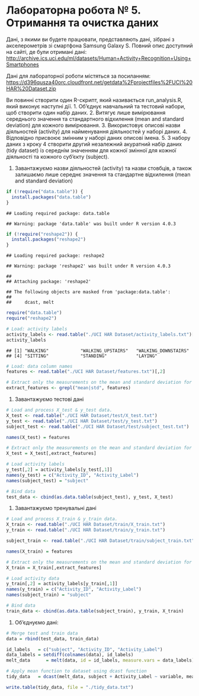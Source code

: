 Лабораторна робота № 5. Отримання та очистка даних
==================================================

Дані, з якими ви будете працювати, представляють дані, зібрані з
акселерометрів зі смартфона Samsung Galaxy S. Повний опис доступний на
сайті, де були отримані дані:
<a href="http://archive.ics.uci.edu/ml/datasets/Human+Activity+Recognition+Using+Smartphones" class="uri">http://archive.ics.uci.edu/ml/datasets/Human+Activity+Recognition+Using+Smartphones</a>

Дані для лабораторної роботи містяться за посиланням:
<a href="https://d396qusza40orc.cloudfront.net/getdata%2Fprojectfiles%2FUCI%20HAR%20Dataset.zip" class="uri">https://d396qusza40orc.cloudfront.net/getdata%2Fprojectfiles%2FUCI%20HAR%20Dataset.zip</a>

Ви повинні створити один R-скрипт, який називається run\_analysis.R,
який виконує наступні дії. 1. Об’єднує навчальний та тестовий набори,
щоб створити один набір даних. 2. Витягує лише вимірювання середнього
значення та стандартного відхилення (mean and standard deviation) для
кожного вимірювання. 3. Використовує описові назви діяльностей
(activity) для найменування діяльностей у наборі даних. 4. Відповідно
присвоює змінним у наборі даних описові імена. 5. З набору даних з кроку
4 створити другий незалежний акуратний набір даних (tidy dataset) із
середнім значенням для кожної змінної для кожної діяльності та кожного
суб’єкту (subject).

1.  Завантажуємо назви діяльностей (activity) та назви стовбців, а також
    залишаємо лише середнє значення та стандартне відхилення (mean and
    standard deviation)

``` r
if (!require("data.table")) {
  install.packages("data.table")
}
```

    ## Loading required package: data.table

    ## Warning: package 'data.table' was built under R version 4.0.3

``` r
if (!require("reshape2")) {
  install.packages("reshape2")
}
```

    ## Loading required package: reshape2

    ## Warning: package 'reshape2' was built under R version 4.0.3

    ## 
    ## Attaching package: 'reshape2'

    ## The following objects are masked from 'package:data.table':
    ## 
    ##     dcast, melt

``` r
require("data.table")
require("reshape2")

# Load: activity labels
activity_labels <- read.table("./UCI HAR Dataset/activity_labels.txt")[,2]
activity_labels
```

    ## [1] "WALKING"            "WALKING_UPSTAIRS"   "WALKING_DOWNSTAIRS"
    ## [4] "SITTING"            "STANDING"           "LAYING"

``` r
# Load: data column names
features <- read.table("./UCI HAR Dataset/features.txt")[,2]

# Extract only the measurements on the mean and standard deviation for each measurement.
extract_features <- grepl("mean|std", features)
```

1.  Завантажуємо тестові дані

``` r
# Load and process X_test & y_test data.
X_test <- read.table("./UCI HAR Dataset/test/X_test.txt")
y_test <- read.table("./UCI HAR Dataset/test/y_test.txt")
subject_test <- read.table("./UCI HAR Dataset/test/subject_test.txt")

names(X_test) = features

# Extract only the measurements on the mean and standard deviation for each measurement.
X_test = X_test[,extract_features]

# Load activity labels
y_test[,2] = activity_labels[y_test[,1]]
names(y_test) = c("Activity_ID", "Activity_Label")
names(subject_test) = "subject"

# Bind data
test_data <- cbind(as.data.table(subject_test), y_test, X_test)
```

1.  Завантажуємо тренувальні дані

``` r
# Load and process X_train & y_train data.
X_train <- read.table("./UCI HAR Dataset/train/X_train.txt")
y_train <- read.table("./UCI HAR Dataset/train/y_train.txt")

subject_train <- read.table("./UCI HAR Dataset/train/subject_train.txt")

names(X_train) = features

# Extract only the measurements on the mean and standard deviation for each measurement.
X_train = X_train[,extract_features]

# Load activity data
y_train[,2] = activity_labels[y_train[,1]]
names(y_train) = c("Activity_ID", "Activity_Label")
names(subject_train) = "subject"

# Bind data
train_data <- cbind(as.data.table(subject_train), y_train, X_train)
```

1.  Об’єднуємо дані:

``` r
# Merge test and train data
data = rbind(test_data, train_data)

id_labels   = c("subject", "Activity_ID", "Activity_Label")
data_labels = setdiff(colnames(data), id_labels)
melt_data      = melt(data, id = id_labels, measure.vars = data_labels)

# Apply mean function to dataset using dcast function
tidy_data   = dcast(melt_data, subject + Activity_Label ~ variable, mean)

write.table(tidy_data, file = "./tidy_data.txt")
```

